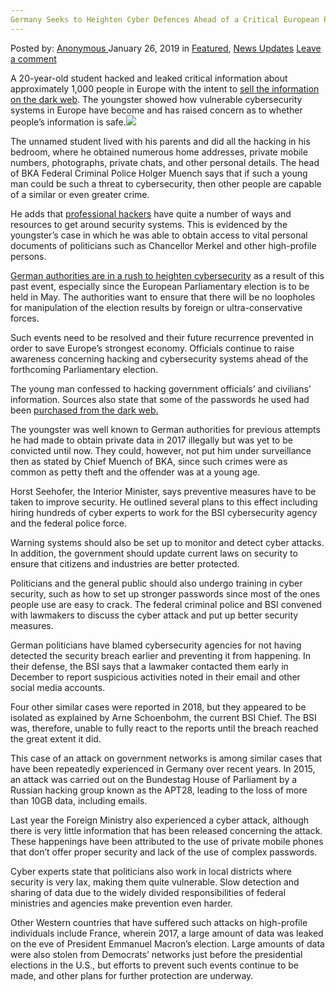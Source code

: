 ```yaml
---
Germany Seeks to Heighten Cyber Defences Ahead of a Critical European Parliament Election in May
---
```

<article class="post-listing post-28207 post type-post status-publish format-standard has-post-thumbnail hentry  tag-ahead tag-critical tag-cyber tag-defences tag-election tag-european tag-germany tag-heighten tag-parliament tag-seeks">
    <div class="post-inner">
        <span>Posted by: <a href="https://www.deepdotweb.com/author/anony/" title="">Anonymous </a></span>
    <span>January 26, 2019</span>
    <span>in <a href="https://www.deepdotweb.com/category/deepdot-news/" rel="category tag">Featured</a>, <a href="https://www.deepdotweb.com/category/news-updates/" rel="category tag">News Updates</a></span>
    <span><a href="https://www.deepdotweb.com/2019/01/26/germany-seeks-to-heighten-cyber-defences-ahead-of-a-critical-european-parliament-election-in-may/#respond">Leave a comment</a></span>
    </p>
    <div class="clear"></div>
    <div class="entry">
    <p>A 20-year-old student hacked and leaked critical information about approximately 1,000 people in Europe with the intent to <a href="https://www.deepdotweb.com/2013/10/28/updated-llist-of-hidden-marketplaces-tor-i2p/">sell the information on the dark web</a>. The youngster showed how vulnerable cybersecurity systems in Europe have become and has raised concern as to whether people’s information is safe.<img class="wp-image-28210 aligncenter" src="https://www.deepdotweb.com/wp-content/uploads/2019/01/word-image-31.jpeg" srcset="https://www.deepdotweb.com/wp-content/uploads/2019/01/word-image-31.jpeg 660w, https://www.deepdotweb.com/wp-content/uploads/2019/01/word-image-31-300x150.jpeg 300w" sizes="(max-width: 660px) 100vw, 660px" /></p>
    <p>The unnamed student lived with his parents and did all the hacking in his bedroom, where he obtained numerous home addresses, private mobile numbers, photographs, private chats, and other personal details. The head of BKA Federal Criminal Police Holger Muench says that if such a young man could be such a threat to cybersecurity, then other people are capable of a similar or even greater crime.</p>
    <p>He adds that <a href="https://www.deepdotweb.com/2018/12/13/two-hackers-sent-to-prison-for-their-roles-in-hacking-talk-talk-company/">professional hackers</a> have quite a number of ways and resources to get around security systems. This is evidenced by the youngster’s case in which he was able to obtain access to vital personal documents of politicians such as Chancellor Merkel and other high-profile persons.</p>
    <p><a href="https://www.euronews.com/2019/01/09/germany-seeks-to-bolster-cyber-defences-ahead-of-european-parliament-election">German authorities are in a rush to heighten cybersecurity</a> as a result of this past event, especially since the European Parliamentary election is to be held in May. The authorities want to ensure that there will be no loopholes for manipulation of the election results by foreign or ultra-conservative forces.</p>
    <p>Such events need to be resolved and their future recurrence prevented in order to save Europe’s strongest economy. Officials continue to raise awareness concerning hacking and cybersecurity systems ahead of the forthcoming Parliamentary election.</p>
    <p>The young man confessed to hacking government officials’ and civilians’ information. Sources also state that some of the passwords he used had been <a href="https://www.deepdotweb.com/2017/01/09/security-researchers-found-one-stop-shop-hacking-tools-command-control-server/">purchased from the dark web.</a></p>
    <p>The youngster was well known to German authorities for previous attempts he had made to obtain private data in 2017 illegally but was yet to be convicted until now. They could, however, not put him under surveillance then as stated by Chief Muench of BKA, since such crimes were as common as petty theft and the offender was at a young age.</p>
    <p>Horst Seehofer, the Interior Minister, says preventive measures have to be taken to improve security. He outlined several plans to this effect including hiring hundreds of cyber experts to work for the BSI cybersecurity agency and the federal police force.</p>
    <p>Warning systems should also be set up to monitor and detect cyber attacks. In addition, the government should update current laws on security to ensure that citizens and industries are better protected.</p>
    <p>Politicians and the general public should also undergo training in cyber security, such as how to set up stronger passwords since most of the ones people use are easy to crack. The federal criminal police and BSI convened with lawmakers to discuss the cyber attack and put up better security measures.</p>
    <p>German politicians have blamed cybersecurity agencies for not having detected the security breach earlier and preventing it from happening. In their defense, the BSI says that a lawmaker contacted them early in December to report suspicious activities noted in their email and other social media accounts.</p>
    <p>Four other similar cases were reported in 2018, but they appeared to be isolated as explained by Arne Schoenbohm, the current BSI Chief. The BSI was, therefore, unable to fully react to the reports until the breach reached the great extent it did.</p>
    <p>This case of an attack on government networks is among similar cases that have been repeatedly experienced in Germany over recent years. In 2015, an attack was carried out on the Bundestag House of Parliament by a Russian hacking group known as the APT28, leading to the loss of more than 10GB data, including emails.</p>
    <p>Last year the Foreign Ministry also experienced a cyber attack, although there is very little information that has been released concerning the attack. These happenings have been attributed to the use of private mobile phones that don’t offer proper security and lack of the use of complex passwords.</p>
    <p>Cyber experts state that politicians also work in local districts where security is very lax, making them quite vulnerable. Slow detection and sharing of data due to the widely divided responsibilities of federal ministries and agencies make prevention even harder.</p>
    <p>Other Western countries that have suffered such attacks on high-profile individuals include France, wherein 2017, a large amount of data was leaked on the eve of President Emmanuel Macron’s election. Large amounts of data were also stolen from Democrats’ networks just before the presidential elections in the U.S., but efforts to prevent such events continue to be made, and other plans for further protection are underway.</p>
    </div>
    <span style="display:none"><a href="https://www.deepdotweb.com/tag/ahead/" rel="tag">ahead</a> <a href="https://www.deepdotweb.com/tag/critical/" rel="tag">critical</a> <a href="https://www.deepdotweb.com/tag/cyber/" rel="tag">cyber</a> <a href="https://www.deepdotweb.com/tag/defences/" rel="tag">defences</a> <a href="https://www.deepdotweb.com/tag/election/" rel="tag">election</a> <a href="https://www.deepdotweb.com/tag/european/" rel="tag">european</a> <a href="https://www.deepdotweb.com/tag/germany/" rel="tag">germany</a> <a href="https://www.deepdotweb.com/tag/heighten/" rel="tag">heighten</a> <a href="https://www.deepdotweb.com/tag/parliament/" rel="tag">parliament</a> <a href="https://www.deepdotweb.com/tag/seeks/" rel="tag">seeks</a></span> <span style="display:none" class="updated">2019-01-26</span>
    <div style="display:none" class="vcard author" itemprop="author" itemscope itemtype="http://schema.org/Person"><strong class="fn" itemprop="name"><a href="https://www.deepdotweb.com/author/anony/" title="Posts by Anonymous" rel="author">Anonymous</a></strong></div>
    </div>
</article>


